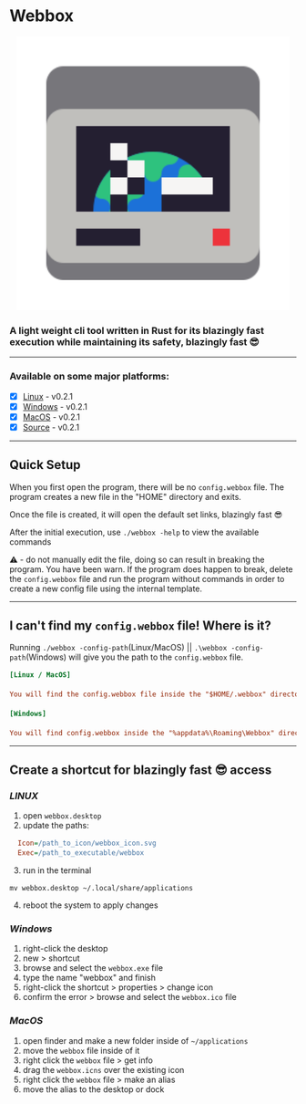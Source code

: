 # Webbox

<p align="center"><img src="https://raw.githubusercontent.com/ionutrogojan/webbox/8f35d08f14740561eeb43aa785575d9928cff137/icon/webbox_icon.svg" width="480px"/></p>

### A light weight cli tool written in Rust for its blazingly fast execution while maintaining its safety, blazingly fast 😎

---

### Available on some major platforms:

- [x] [Linux](https://github.com/ionutrogojan/webbox/releases/tag/0.2.1) - v0.2.1
- [x] [Windows](https://github.com/ionutrogojan/webbox/releases/tag/0.2.1) - v0.2.1
- [x] [MacOS](https://github.com/ionutrogojan/webbox/releases/tag/0.2.1) - v0.2.1
- [x] [Source](https://github.com/ionutrogojan/webbox/releases/tag/0.2.1) - v0.2.1

---

## Quick Setup

When you first open the program, there will be no `config.webbox` file. The program creates a new file in the "HOME" directory and exits.

Once the file is created, it will open the default set links, blazingly fast 😎

After the initial execution, use `./webbox -help` to view the available commands

⚠️ - do not manually edit the file, doing so can result in breaking the program. You have been warn.
If the program does happen to break, delete the `config.webbox` file and run the program without commands in order to create a new config file using the internal template.

---

## I can't find my `config.webbox` file! Where is it?

Running `./webbox -config-path`(Linux/MacOS) || `.\webbox -config-path`(Windows) will give you the path to the `config.webbox` file.

```ini
[Linux / MacOS]

You will find the config.webbox file inside the "$HOME/.webbox" directory

[Windows]

You will find config.webbox inside the "%appdata%\Roaming\Webbox" directory

```

---

## Create a shortcut for blazingly fast 😎 access

### *LINUX*
1. open `webbox.desktop`
2. update the paths:
```ini
  Icon=/path_to_icon/webbox_icon.svg
  Exec=/path_to_executable/webbox
```
3. run in the terminal 
```
mv webbox.desktop ~/.local/share/applications
```
4. reboot the system to apply changes

### *Windows*

1. right-click the desktop
2. new > shortcut
3. browse and select the `webbox.exe` file
4. type the name "webbox" and finish
5. right-click the shortcut > properties > change icon
6. confirm the error > browse and select the `webbox.ico` file

### *MacOS*

1. open finder and make a new folder inside of `~/applications`
2. move the `webbox` file inside of it
3. right click the `webbox` file > get info
4. drag the `webbox.icns` over the existing icon
5. right click the `webbox` file > make an alias
6. move the alias to the desktop or dock